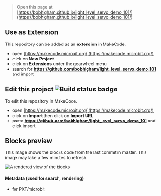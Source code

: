 
> Open this page at [https://bobhigham.github.io/light_level_servo_demo_101/](https://bobhigham.github.io/light_level_servo_demo_101/)

## Use as Extension

This repository can be added as an **extension** in MakeCode.

* open [https://makecode.microbit.org/](https://makecode.microbit.org/)
* click on **New Project**
* click on **Extensions** under the gearwheel menu
* search for **https://github.com/bobhigham/light_level_servo_demo_101** and import

## Edit this project ![Build status badge](https://github.com/bobhigham/light_level_servo_demo_101/workflows/MakeCode/badge.svg)

To edit this repository in MakeCode.

* open [https://makecode.microbit.org/](https://makecode.microbit.org/)
* click on **Import** then click on **Import URL**
* paste **https://github.com/bobhigham/light_level_servo_demo_101** and click import

## Blocks preview

This image shows the blocks code from the last commit in master.
This image may take a few minutes to refresh.

![A rendered view of the blocks](https://github.com/bobhigham/light_level_servo_demo_101/raw/master/.github/makecode/blocks.png)

#### Metadata (used for search, rendering)

* for PXT/microbit
<script src="https://makecode.com/gh-pages-embed.js"></script><script>makeCodeRender("{{ site.makecode.home_url }}", "{{ site.github.owner_name }}/{{ site.github.repository_name }}");</script>
